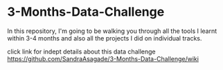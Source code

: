 # 3-Months-Data-Challenge
In this repository, I'm going to be walking you through all the tools I learnt within 3-4 months and also all the projects I did on individual tracks.

click link for indept details about this data challenge https://github.com/SandraAsagade/3-Months-Data-Challenge/wiki
